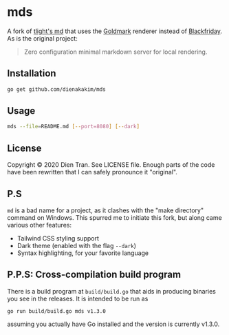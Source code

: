 # mds

A fork of [tlight's md](https://github.com/tlight/md) that uses the [Goldmark](https://github.com/yuin/goldmark) renderer instead of [Blackfriday](https://github.com/russross/blackfriday/). As is the original project:

> Zero configuration minimal markdown server for local rendering.

## Installation

```bash
go get github.com/dienakakim/mds
```

## Usage

```bash
mds --file=README.md [--port=8080] [--dark]
```

## License

Copyright &copy; 2020 Dien Tran. See LICENSE file. Enough parts of the code have been rewritten that I can safely pronounce it "original".

## P.S

`md` is a bad name for a project, as it clashes with the "make directory" command on Windows. This spurred me to initiate this fork, but along came various other features:

- Tailwind CSS styling support
- Dark theme (enabled with the flag `--dark`)
- Syntax highlighting, for your favorite language

## P.P.S: Cross-compilation build program

There is a build program at `build/build.go` that aids in producing binaries you see in the releases. It is intended to be run as

```lobash
go run build/build.go mds v1.3.0
```

assuming you actually have Go installed and the version is currently v1.3.0.
